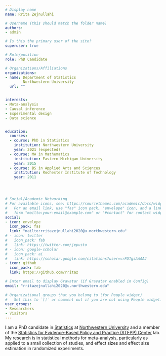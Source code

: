 ```yaml
---
# Display name
name: Rrita Zejnullahi

# Username (this should match the folder name)
authors:
- admin

# Is this the primary user of the site?
superuser: true

# Role/position
role: PhD Candidate

# Organizations/Affiliations
organizations:
- name: Department of Statistics
        Northwestern University
  url: ""


interests:
- Meta-analysis
- Causal inference
- Experimental design
- Data science


education:
  courses:
  - course: PhD in Statistics
    institution: Northwestern University
    year: 2021 (expected)
  - course: MA in Mathematics
    institution: Eastern Michigan University
    year: 2015 
  - course: BS in Applied Arts and Sciences
    institution: Rochester Institute of Technology
    year: 2011 




# Social/Academic Networking
# For available icons, see: https://sourcethemes.com/academic/docs/widgets/#icons
#   For an email link, use "fas" icon pack, "envelope" icon, and a link in the
#   form "mailto:your-email@example.com" or "#contact" for contact widget.
social:
- icon: envelope
  icon_pack: fas
  link: "mailto:rritazejnullahi2020@u.northwestern.edu" 
# - icon: twitter
#   icon_pack: fab
#   link: https://twitter.com/jepusto
# - icon: google-scholar
#   icon_pack: ai
#   link: https://scholar.google.com/citations?user=vrPDTgsAAAAJ
- icon: github
  icon_pack: fab
  link: https://github.com/rritaz

# Enter email to display Gravatar (if Gravatar enabled in Config)
email: "rritazejnullahi2020@u.northwestern.edu"
  
# Organizational groups that you belong to (for People widget)
#   Set this to `[]` or comment out if you are not using People widget.  
user_groups:
- Researchers
- Visitors
---
```


I am a PhD candidate in [Statistics](https://statistics.northwestern.edu/) at [Northwestern University](https://www.northwestern.edu/) and a member of the [Statistics for Evidence-Based Policy and Practice (STEPP) Center](https://sites.northwestern.edu/steppcenter/about/) lab. My research is in statistical methods for meta-analysis, particularly as applied to a small collection of studies, and effect sizes and effect size estimation in randomized experiments. 



